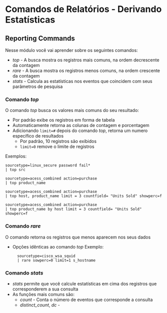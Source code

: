 # Comandos de Relatórios - Derivando Estatísticas 

## Reporting Commands

Nesse módulo você vai aprender sobre os seguintes comandos:
* _top_ - A busca mostra os registros mais comuns, na ordem decrescente da contagem
* _rare_ - A busca mostra os registros menos comuns, na ordem crescente da contagem
*  _stats_ - Calcula as estatísticas nos eventos que coincidem com seus parâmetros de pesquisa

### Comando _top_

O comando _top_ busca os valores mais comuns do seu resultado:
*  Por padrão exibe os registros em forma de tabela
* Automaticamente retorna as colunas de contagem e porcentagem
* Adicionando `limit=#` depois do comando _top_, retorna um numero específico de resultados
	* Por padrão, 10 registros são exibidos
	* `limit=0` remove o limite de registros

Exemplos:

	sourcetype=linux_secure password fail*
	| top src
	
	sourcetype=acess_combined action=purchase
	| top product_name

	sourcetype=acess_combined action=purchase
	| top host, product_name limit = 3 countfield= "Units Sold" showperc=f

	sourcetype=acess_combined action=purchase
	| top product_name by host limit = 3 countfield= "Units Sold" showperc=f

### Comando _rare_
O comando retorna os registros que menos aparecem nos seus dados
* Opções idênticas ao comando _top_
Exemplo:
		
		sourcetype=cisco_wsa_squid
		| rare sowperc=0 limit=1 s_hostname 
		
### Comando _stats_
* _stats_ permite que você calcule estatísticas em cima dos registros que corresponderem a sua consulta
* As funções mais comuns são:
	* _count_ - Conta o número de eventos que corresponde a consulta
	* *distinct_count*, *dc* -    
<!--stackedit_data:
eyJoaXN0b3J5IjpbLTEyNDU2Nzg4MzEsOTgwODEwNTQ3LDcwOT
k5NTc1N119
-->